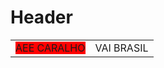 <!-- TITLE: Geral -->
<!-- SUBTITLE: A quick summary of Geral -->

# Header
<style>
span.teste {
	background-color:red;
}
</style>

<table>
<tr>
<td><span class="teste">AEE CARALHO</span></td>
<td>VAI BRASIL</td>
</tr>
</table>